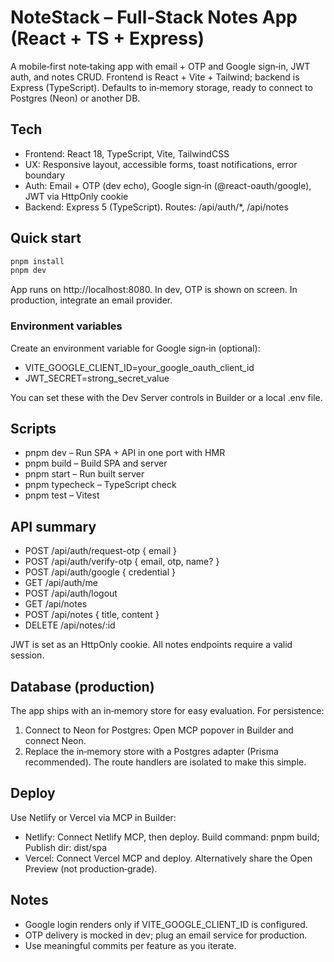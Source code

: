# NoteStack – Full‑Stack Notes App (React + TS + Express)

A mobile‑first note‑taking app with email + OTP and Google sign‑in, JWT auth, and notes CRUD. Frontend is React + Vite + Tailwind; backend is Express (TypeScript). Defaults to in‑memory storage, ready to connect to Postgres (Neon) or another DB.

## Tech
- Frontend: React 18, TypeScript, Vite, TailwindCSS
- UX: Responsive layout, accessible forms, toast notifications, error boundary
- Auth: Email + OTP (dev echo), Google sign‑in (@react-oauth/google), JWT via HttpOnly cookie
- Backend: Express 5 (TypeScript). Routes: /api/auth/*, /api/notes

## Quick start
```bash
pnpm install
pnpm dev
```
App runs on http://localhost:8080. In dev, OTP is shown on screen. In production, integrate an email provider.

### Environment variables
Create an environment variable for Google sign‑in (optional):
- VITE_GOOGLE_CLIENT_ID=your_google_oauth_client_id
- JWT_SECRET=strong_secret_value

You can set these with the Dev Server controls in Builder or a local .env file.

## Scripts
- pnpm dev – Run SPA + API in one port with HMR
- pnpm build – Build SPA and server
- pnpm start – Run built server
- pnpm typecheck – TypeScript check
- pnpm test – Vitest

## API summary
- POST /api/auth/request-otp { email }
- POST /api/auth/verify-otp { email, otp, name? }
- POST /api/auth/google { credential }
- GET /api/auth/me
- POST /api/auth/logout
- GET /api/notes
- POST /api/notes { title, content }
- DELETE /api/notes/:id

JWT is set as an HttpOnly cookie. All notes endpoints require a valid session.

## Database (production)
The app ships with an in‑memory store for easy evaluation. For persistence:
1) Connect to Neon for Postgres: Open MCP popover in Builder and connect Neon.
2) Replace the in‑memory store with a Postgres adapter (Prisma recommended). The route handlers are isolated to make this simple.

## Deploy
Use Netlify or Vercel via MCP in Builder:
- Netlify: Connect Netlify MCP, then deploy. Build command: pnpm build; Publish dir: dist/spa
- Vercel: Connect Vercel MCP and deploy.
Alternatively share the Open Preview (not production‑grade).

## Notes
- Google login renders only if VITE_GOOGLE_CLIENT_ID is configured.
- OTP delivery is mocked in dev; plug an email service for production.
- Use meaningful commits per feature as you iterate.
